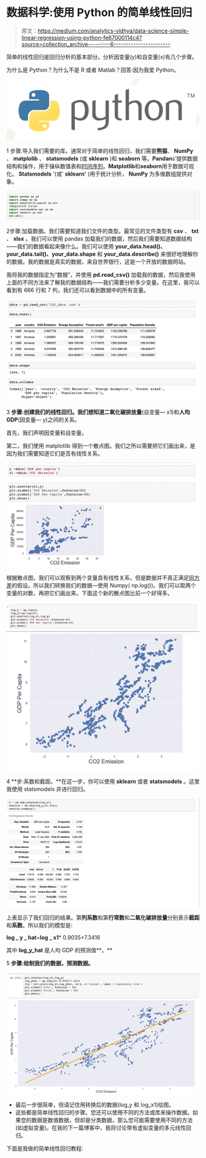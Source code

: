 # 数据科学:使用 Python 的简单线性回归

> 原文：<https://medium.com/analytics-vidhya/data-science-simple-linear-regression-using-python-fe67000114c4?source=collection_archive---------6----------------------->

简单的线性回归是回归分析的基本部分。分析因变量(y)和自变量(x)有几个步骤。

为什么是 Python？为什么不是 R 或者 Matlab？回答:因为我爱 Python。

![](img/a26aaa841a08e0788536efc682f76460.png)

1 步骤:导入我们需要的库。通常对于简单的线性回归，我们需要**熊猫**、 **NumPy** 、 **matplolib** 、 **statsmodels** (或 **sklearn** )和 **seaborn** 等。**Pandan**s’提供数据结构和操作，用于操纵数值表和[时间序列](https://en.wikipedia.org/wiki/Time_series)。**Matplotlib**和**seaborn**用于数据可视化。 **Statsmodels** '(或' **sklearn'** )用于统计分析， **NumPy** 为多维数组提供对象。

![](img/448a73fbc60a8abdb1d2a1b84fb27ded.png)

2步骤:加载数据。我们需要知道我们文件的类型。最常见的文件类型有 **csv** 、 **txt** 、 **xlsx** 。我们可以使用 pandas 加载我们的数据，然后我们需要知道数据结构——我们的数据看起来像什么。我们可以使用 **your_data.head()、your_data.tail()、your_data.shape** 和 **your_data.describe()** 来很好地理解你的数据。我的数据是真实的数据，来自世界银行，这是一个开放的数据网站。

我将我的数据指定为“数据”，并使用 **pd.read_csv()** 加载我的数据，然后我使用上面的不同方法来了解我的数据结构——我们需要分析多少变量。在这里，我可以看到有 666 行和 7 列，我们还可以看到数据中的所有变量。

![](img/16111a54e3fea6bc7851fe73b8bf3fa6.png)

3 **步骤:创建我们的线性回归。**我们想知道**二氧化碳排放量**(自变量— x1)和**人均 GDP**(因变量— y)之间的关系。

首先，我们声明因变量和自变量。

第二，我们使用 matplotlib 得到一个散点图。我们之所以需要把它们画出来，是因为我们需要知道它们是否有线性关系。

![](img/d02ee3d2d333ce5bb6ea1d4392102751.png)![](img/47cc5a2ccb9f3fa9eec321201f46b396.png)

根据散点图，我们可以观察到两个变量具有线性关系，但是数据并不真正满足[同方差](https://www.statisticssolutions.com/homoscedasticity/)的假设。所以我们转换我们的数据—使用 Numpy( np.log())。我们可以取两个变量的对数，再把它们画出来。下面这个新的散点图比前一个好得多。

![](img/ab9ecbf6a48a694c801c4a470470649d.png)![](img/41653917a451225f446d4fd62a47fa07.png)

4 **步:系数和截距。**在这一步，你可以使用 **sklearn** 或者 **statsmodels** 。这里我使用 statsmodels 并进行回归。

![](img/418aab4027d00ce1df5354298fe80f01.png)

上表显示了我们回归的结果。第**列系数**和第**行常数**和**二氧化碳排放量**分别表示**截距**和**系数**。所以我们的模型是:

**log _ y _ hat**=**log _ x1*** 0.9035+7.3416

其中 **log_y_hat** 是人均 GDP 的预测值**。**

5 **步骤:绘制我们的数据，预测数据。**

![](img/18409d56f42bd3ea31bdc0b269d73119.png)![](img/194a06b854320ada0898c7d842c48152.png)

*   最后一步很简单，但请记住用转换后的数据(log_y 和 log_x1)绘图。
*   这些都是简单线性回归的步骤。您还可以使用不同的方法或库来操作数据。如果您的数据是数值数据，但却是分类数据，那么您可能需要使用不同的方法(如虚拟变量)。在我的下一篇博客中，我将讨论带有虚拟变量的多元线性回归。

下面是我做的简单线性回归教程: